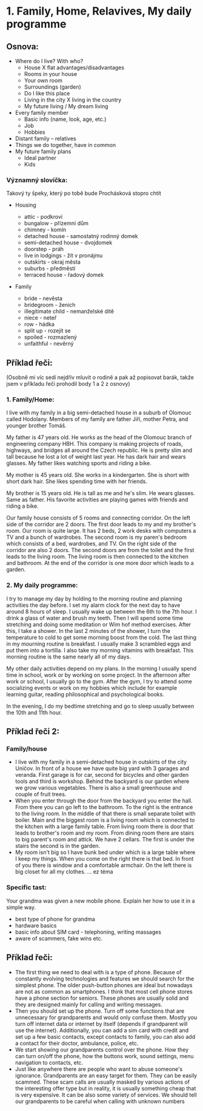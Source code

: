 # 1. Family, Home, Relavives, My daily programme

## Osnova:

* Where do I live? With who? 
  * House X flat advantages/disadvantages
  * Rooms in your house
  * Your own room
  * Surroundings (garden)
  * Do I like this place
  * Living in the city X living in the country
  * My future living / My dream living
* Every family member
  * Basic info (name, look, age, etc.)
  * Job
  * Hobbies 
* Distant family – relatives
* Things we do together, have in common  
* My future family plans
  * Ideal partner
  * Kids


### Významný slovíčka: 
Takový ty špeky, který po tobě bude Prochásková stopro chtít

* Housing
  * attic - podkroví
  * bungalow - přízemní dům
  * chimney - komín
  * detached house - samostatný rodinný domek  
  * semi-detached house - dvojdomek 
  * doorstep - práh
  * live in lodgings - žít v pronájmu
  * outskirts - okraj města
  * suburbs - předměstí
  * terraced house - řadový domek 

* Family
  * bride - nevěsta
  * bridegroom - ženich
  * illegitimate child - nemanželské dítě
  * niece - neteř
  * row - hádka
  * split up - rozejít se
  * spoiled - rozmazlený 
  * unfaithful - nevěrný

## Příklad řeči:

(Osobně mi víc sedí nejdřív mluvit o rodině a pak až popisovat barák, takže jsem v příkladu řeči prohodil body 1 a 2 z osnovy)

### 1. Family/Home: 
I live with my family in a big semi-detached house in a suburb of Olomouc called Hodolany. 
Members of my family are father Jiří, mother Petra, and younger brother Tomáš. 

My father is 47 years old. He works as the head of the Olomouc branch of engineering company HBH. This company is making projects of roads, highways, and bridges all around the Czech republic. 
He is pretty slim and tall because he lost a lot of weight last year. He has dark hair and wears glasses. My father likes watching sports and riding a bike. 
  
My mother is 45 years old. She works in a kindergarten. She is short with short dark hair. She likes spending time with her friends. 

My brother is 15 years old. He is tall as me and he's slim. He wears glasses. Same as father. His favorite activities are playing games with friends and riding a bike.  

Our family house consists of 5 rooms and connecting corridor. On the left side of the corridor are 2 doors. The first door leads to my and my brother's room. Our room is quite large. It has 
2 beds, 2 work desks with computers a TV and a bunch of wardrobes. 
The second room is my paren's bedroom which consists of a bed, wardrobes, and TV. 
On the right side of the corridor are also 2 doors. The second doors are from the toilet and the first leads to the living room. The living room is then connected to the kitchen and bathroom.
At the end of the corridor is one more door which leads to a garden.

### 2. My daily programme:
I try to manage my day by holding to the morning routine and planning activities the day before. I set my alarm clock for the next day to have around 8 hours of sleep. I usually wake up between the 6th to the 7th hour. I drink a glass of water and brush my teeth. Then I will spend some time stretching and doing some meditation or Wim hof method exercises. After this, I take a shower. In the last 2 minutes of the shower, I turn the temperature to cold to get some morning boost from the cold. The last thing in my mourning routine is breakfast. I usually make 3 scrambled eggs and put them into a tortilla. I also take my morning vitamins with breakfast. This morning routine is the same nearly all of my days. 

My other daily activities depend on my plans. In the morning I usually spend time in school, work or by working on some project. 
In the afternoon after work or school, I usually go to the gym. After the gym, I try to attend some socializing events or work on my hobbies which include for example learning guitar, reading philosophical and psychological books. 

In the evening, I do my bedtime stretching and go to sleep usually between the 10th and 11th hour. 

## Příklad řeči 2:
### Family/house
* I live with my family in a semi-detached house in outskirts of the city Uničov. In front of a house we have quite big yard with 3 garages and veranda. First garage is for car, second for bicycles and other garden tools and third is workshop. Behind the backyard is our garden where we grow various vegetables. There is also a small greenhouse and couple of fruit trees.
* When you enter through the door from the backyard you enter the hall. From there you can go left to the bathroom. To the right is the entrance to the living room. In the middle of that there is small separate toilet with boiler. Main and the biggest room is a living room which is connected to the kitchen with a large family table. From living room there is door that leads to brother's room and my room. From dining room there are stairs to big parent's room and attick. We have 2 cellars. The first is under the stairs the second is in the garden.
* My room isn't big so I have bunk bed under which is a large table where I keep my things. When you come on the right there is that bed. In front of you there is window and a comfortable armchair. On the left there is big closet for all my clothes.
...
ez téma

### Specific tast:
Your grandma was given a new mobile phone. Explain her how to use it in a simple way.

* best type of phone for grandma
* hardware basics
* basic info about SIM card - telephoning, writing massages
* aware of scammers, fake wins etc.

## Příklad řeči:     
* The first thing we need to deal with is a type of phone. Because of constantly evolving technologies and features we should search for the simplest phone. The older push-button phones are ideal but nowadays are not as common as smartphones. I think that most cell phone stores have a phone section for seniors. These phones are usually solid and they are designed mainly for calling and writing messages.
* Then you should set up the phone. Turn off some functions that are unnecessary for grandparents and would only confuse them. Mostly you turn off internet data or internet by itself (depends if grandparent will use the internet). Additionally, you can add a sim card with credit and set up a few basic contacts, except contacts to family, you can also add a contact for their doctor, ambulance, police, etc.
* We start showing our grandparents control over the phone. How they can turn on/off the phone, how the buttons work, sound settings, menu navigation to contacts, etc.
* Just like anywhere there are people who want to abuse someone's ignorance. Grandparents are an easy target for them. They can be easily scammed. These scam calls are usually masked by various actions of the interesting offer type but in reality, it is usually something cheap that is very expensive. It can be also some variety of services. We should tell our grandparents to be careful when calling with unknown numbers